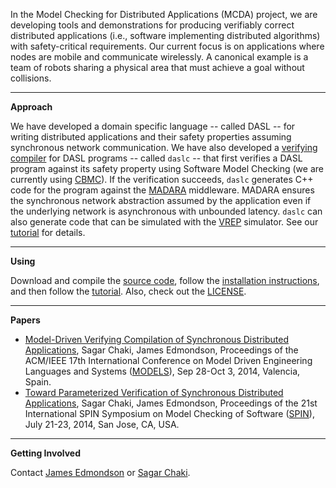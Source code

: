 In the Model Checking for Distributed Applications (MCDA) project, we are developing tools and demonstrations for producing verifiably correct distributed applications (i.e., software implementing distributed algorithms) with safety-critical requirements. Our current focus is on applications where nodes are mobile and communicate wirelessly. A canonical example is a team of robots sharing a physical area that must achieve a goal without collisions.


---


**Approach**

We have developed a domain specific language -- called DASL -- for writing distributed applications and their safety properties assuming synchronous network communication. We have also developed a [verifying compiler](https://asimod.informatik.tu-muenchen.de/2004/SLIDES/slides/mod04_hoare_02.pdf) for DASL programs -- called `daslc` -- that first verifies a DASL program against its safety property using Software Model Checking (we are currently using [CBMC](http://www.cprover.org/cbmc/)). If the verification succeeds, `daslc` generates C++ code for the program against the [MADARA](http://madara.googlecode.com) middleware. MADARA ensures the synchronous network abstraction assumed by the application even if the underlying network is asynchronous with unbounded latency. `daslc` can also generate code that can be simulated with the [VREP](http://www.coppeliarobotics.com) simulator. See our [tutorial](https://code.google.com/p/mcda/wiki/Tutorial) for details.


---


**Using**

Download and compile the [source code](https://code.google.com/p/mcda/source/checkout), follow the [installation instructions](https://code.google.com/p/mcda/source/browse/INSTALL.txt), and then follow the [tutorial](https://code.google.com/p/mcda/wiki/Tutorial). Also, check out the [LICENSE](https://code.google.com/p/mcda/wiki/License).


---


**Papers**

  * [Model-Driven Verifying Compilation of Synchronous Distributed Applications](http://www.contrib.andrew.cmu.edu/~schaki/publications/MODELS-2014.html), Sagar Chaki, James Edmondson, Proceedings of the ACM/IEEE 17th International Conference on Model Driven Engineering Languages and Systems ([MODELS](http://modelsconference.org)), Sep 28-Oct 3, 2014, Valencia, Spain.
  * [Toward Parameterized Verification of Synchronous Distributed Applications](http://www.contrib.andrew.cmu.edu/~schaki/publications/SPIN-2014.html), Sagar Chaki, James Edmondson, Proceedings of the 21st International SPIN Symposium on Model Checking of Software ([SPIN](http://spin2014.org)), July 21-23, 2014, San Jose, CA, USA.


---


**Getting Involved**

Contact [James Edmondson](mailto:jedmondson@gmail.com) or [Sagar Chaki](mailto:sagar.chaki@gmail.com).